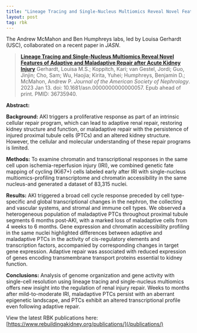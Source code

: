 ```yaml
---
title: "Lineage Tracing and Single-Nucleus Multiomics Reveal Novel Features of Adaptive and Maladaptive Repair after Acute Kidney Injury"
layout: post
tag: rbk
---
```


The Andrew McMahon and Ben Humphreys labs, led by Louisa Gerhardt (USC), collaborated on a recent paper in *JASN*. <!-- This study used genetic fate mapping and single-nucleus multiomics profiling to examine the cellular and molecular responses to acute kidney injury and the repair processes that occur after injury, revealing new insights into the differences between adaptive and maladaptive repair. -->


>**[Lineage Tracing and Single-Nucleus Multiomics Reveal Novel Features of Adaptive and Maladaptive Repair after Acute Kidney Injury](https://doi.org/10.1681/ASN.0000000000000057)** Gerhardt, Louisa M.S.; Koppitch, Kari; van Gestel, Jordi; Guo, Jinjin; Cho, Sam; Wu, Haojia; Kirita, Yuhei; Humphreys, Benjamin D.; McMahon, Andrew P. *Journal of the American Society of Nephrology*. 2023 Jan 13. doi: 10.1681/asn.0000000000000057. Epub ahead of print. PMID: 36735940.


**Abstract:**

**Background:** AKI triggers a proliferative response as part of an intrinsic cellular repair program, which can lead to adaptive renal repair, restoring kidney structure and function, or maladaptive repair with the persistence of injured proximal tubule cells (PTCs) and an altered kidney structure. However, the cellular and molecular understanding of these repair programs is limited.

**Methods:** To examine chromatin and transcriptional responses in the same cell upon ischemia-reperfusion injury (IRI), we combined genetic fate mapping of cycling (Ki67+) cells labeled early after IRI with single-nucleus multiomics-profiling transcriptome and chromatin accessibility in the same nucleus-and generated a dataset of 83,315 nuclei.

**Results:** AKI triggered a broad cell cycle response preceded by cell type-specific and global transcriptional changes in the nephron, the collecting and vascular systems, and stromal and immune cell types. We observed a heterogeneous population of maladaptive PTCs throughout proximal tubule segments 6 months post-AKI, with a marked loss of maladaptive cells from 4 weeks to 6 months. Gene expression and chromatin accessibility profiling in the same nuclei highlighted differences between adaptive and maladaptive PTCs in the activity of cis-regulatory elements and transcription factors, accompanied by corresponding changes in target gene expression. Adaptive repair was associated with reduced expression of genes encoding transmembrane transport proteins essential to kidney function.

**Conclusions:** Analysis of genome organization and gene activity with single-cell resolution using lineage tracing and single-nucleus multiomics offers new insight into the regulation of renal injury repair. Weeks to months after mild-to-moderate IRI, maladaptive PTCs persist with an aberrant epigenetic landscape, and PTCs exhibit an altered transcriptional profile even following adaptive repair.

View the latest RBK publications here: [https://www.rebuildingakidney.org/publications/](/publications/)

